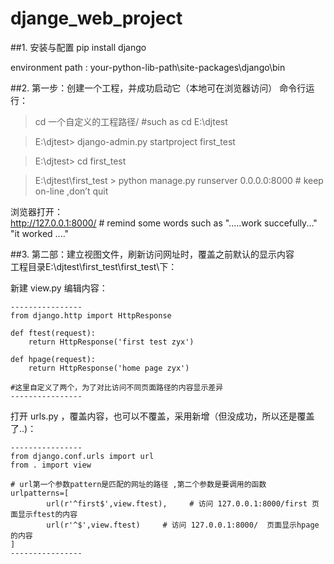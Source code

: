 # djange_web_project


##1. 安装与配置
pip install django

environment path  :  your-python-lib-path\site-packages\django\bin


##2. 第一步：创建一个工程，并成功启动它（本地可在浏览器访问）
命令行运行：  
> cd  一个自定义的工程路径/     #such as  cd E:\djtest  

> E:\djtest>  django-admin.py startproject  first_test  

> E:\djtest>  cd first_test  

> E:\djtest\first_test >  python manage.py runserver 0.0.0.0:8000    # keep on-line ,don’t quit   

浏览器打开：  
http://127.0.0.1:8000/   # remind some words such as   ".....work succefully..."   "it worked ...."  


##3. 第二部：建立视图文件，刷新访问网址时，覆盖之前默认的显示内容    
工程目录E:\djtest\first_test\first_test\下：  

新建 view.py  编辑内容：  

    ----------------
    from django.http import HttpResponse
    
    def ftest(request):
        return HttpResponse('first test zyx')
    
    def hpage(request):
        return HttpResponse('home page zyx')
    
    #这里自定义了两个，为了对比访问不同页面路径的内容显示差异
    ----------------
    
打开 urls.py ，覆盖内容，也可以不覆盖，采用新增（但没成功，所以还是覆盖了..)：

    ----------------  
    from django.conf.urls import url  
    from . import view  
    
    # url第一个参数pattern是匹配的网址的路径 ,第二个参数是要调用的函数  
    urlpatterns=[   
            url(r'^first$',view.ftest),     # 访问 127.0.0.1:8000/first 页面显示ftest的内容
            url(r'^$',view.ftest)     # 访问 127.0.0.1:8000/  页面显示hpage的内容
    ]   
    ----------------  
    
